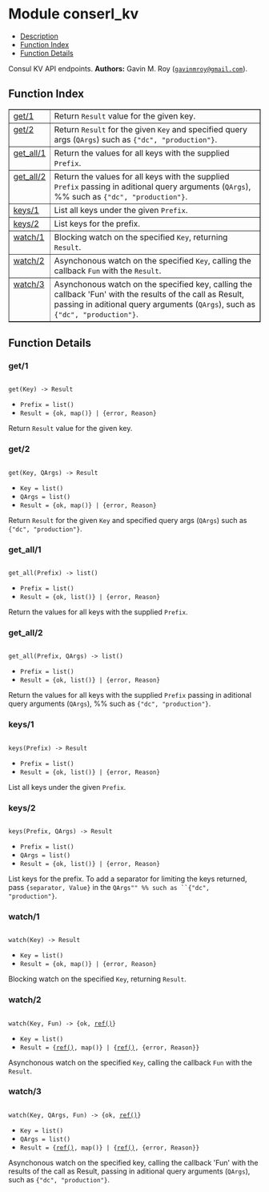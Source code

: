 

# Module conserl_kv #
* [Description](#description)
* [Function Index](#index)
* [Function Details](#functions)


Consul KV API endpoints.
__Authors:__ Gavin M. Roy ([`gavinmroy@gmail.com`](mailto:gavinmroy@gmail.com)).
<a name="index"></a>

## Function Index ##


<table width="100%" border="1" cellspacing="0" cellpadding="2" summary="function index"><tr><td valign="top"><a href="#get-1">get/1</a></td><td>Return <code>Result</code> value for the given key.</td></tr><tr><td valign="top"><a href="#get-2">get/2</a></td><td>Return <code>Result</code> for the given <code>Key</code> and specified query args (<code>QArgs</code>)
such as <code>{"dc", "production"}</code>.</td></tr><tr><td valign="top"><a href="#get_all-1">get_all/1</a></td><td>Return the values for all keys with the supplied <code>Prefix</code>.</td></tr><tr><td valign="top"><a href="#get_all-2">get_all/2</a></td><td>Return the values for all keys with the supplied <code>Prefix</code> passing in
aditional query arguments (<code>QArgs</code>), %% such as <code>{"dc", "production"}</code>.</td></tr><tr><td valign="top"><a href="#keys-1">keys/1</a></td><td>List all keys under the given <code>Prefix</code>.</td></tr><tr><td valign="top"><a href="#keys-2">keys/2</a></td><td>List keys for the prefix.</td></tr><tr><td valign="top"><a href="#watch-1">watch/1</a></td><td>Blocking watch on the specified <code>Key</code>, returning <code>Result</code>.</td></tr><tr><td valign="top"><a href="#watch-2">watch/2</a></td><td>Asynchonous watch on the specified <code>Key</code>, calling the callback <code>Fun</code>
with the <code>Result</code>.</td></tr><tr><td valign="top"><a href="#watch-3">watch/3</a></td><td>Asynchonous watch on the specified key, calling the callback 'Fun'
with the results of the call as Result, passing in aditional query
arguments (<code>QArgs</code>), such as <code>{"dc", "production"}</code>.</td></tr></table>


<a name="functions"></a>

## Function Details ##

<a name="get-1"></a>

### get/1 ###


<pre><code>
get(Key) -&gt; Result
</code></pre>

<ul class="definitions"><li><code>Prefix = list()</code></li><li><code>Result = {ok, map()} | {error, Reason}</code></li></ul>

Return `Result` value for the given key.
<a name="get-2"></a>

### get/2 ###


<pre><code>
get(Key, QArgs) -&gt; Result
</code></pre>

<ul class="definitions"><li><code>Key = list()</code></li><li><code>QArgs = list()</code></li><li><code>Result = {ok, map()} | {error, Reason}</code></li></ul>

Return `Result` for the given `Key` and specified query args (`QArgs`)
such as `{"dc", "production"}`.
<a name="get_all-1"></a>

### get_all/1 ###


<pre><code>
get_all(Prefix) -&gt; list()
</code></pre>

<ul class="definitions"><li><code>Prefix = list()</code></li><li><code>Result = {ok, list()} | {error, Reason}</code></li></ul>

Return the values for all keys with the supplied `Prefix`.
<a name="get_all-2"></a>

### get_all/2 ###


<pre><code>
get_all(Prefix, QArgs) -&gt; list()
</code></pre>

<ul class="definitions"><li><code>Prefix = list()</code></li><li><code>Result = {ok, list()} | {error, Reason}</code></li></ul>

Return the values for all keys with the supplied `Prefix` passing in
aditional query arguments (`QArgs`), %% such as `{"dc", "production"}`.
<a name="keys-1"></a>

### keys/1 ###


<pre><code>
keys(Prefix) -&gt; Result
</code></pre>

<ul class="definitions"><li><code>Prefix = list()</code></li><li><code>Result = {ok, list()} | {error, Reason}</code></li></ul>

List all keys under the given `Prefix`.
<a name="keys-2"></a>

### keys/2 ###


<pre><code>
keys(Prefix, QArgs) -&gt; Result
</code></pre>

<ul class="definitions"><li><code>Prefix = list()</code></li><li><code>QArgs = list()</code></li><li><code>Result = {ok, list()} | {error, Reason}</code></li></ul>

List keys for the prefix. To add a separator for limiting the keys
returned, pass `{separator, Value}` in the `QArgs"" %% such
as ``{"dc", "production"}`.
<a name="watch-1"></a>

### watch/1 ###


<pre><code>
watch(Key) -&gt; Result
</code></pre>

<ul class="definitions"><li><code>Key = list()</code></li><li><code>Result = {ok, map()} | {error, Reason}</code></li></ul>

Blocking watch on the specified `Key`, returning `Result`.
<a name="watch-2"></a>

### watch/2 ###


<pre><code>
watch(Key, Fun) -&gt; {ok, <a href="#type-ref">ref()</a>}
</code></pre>

<ul class="definitions"><li><code>Key = list()</code></li><li><code>Result = {<a href="#type-ref">ref()</a>, map()} | {<a href="#type-ref">ref()</a>, {error, Reason}}</code></li></ul>

Asynchonous watch on the specified `Key`, calling the callback `Fun`
with the `Result`.
<a name="watch-3"></a>

### watch/3 ###


<pre><code>
watch(Key, QArgs, Fun) -&gt; {ok, <a href="#type-ref">ref()</a>}
</code></pre>

<ul class="definitions"><li><code>Key = list()</code></li><li><code>QArgs = list()</code></li><li><code>Result = {<a href="#type-ref">ref()</a>, map()} | {<a href="#type-ref">ref()</a>, {error, Reason}}</code></li></ul>

Asynchonous watch on the specified key, calling the callback 'Fun'
with the results of the call as Result, passing in aditional query
arguments (`QArgs`), such as `{"dc", "production"}`.

